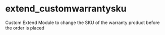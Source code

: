 # extend_customwarrantysku
Custom Extend Module to change the SKU of the warranty product before the order is placed
